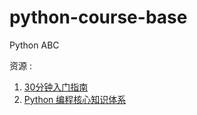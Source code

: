 # python-course-base
Python ABC

资源 :

1. [30分钟入门指南](https://github.com/luogu-dev/cyaron/wiki/Python-30%E5%88%86%E9%92%9F%E5%85%A5%E9%97%A8%E6%8C%87%E5%8D%97Python)
2. [Python 编程核心知识体系](https://woaielf.github.io/2017/06/13/python3-all/)


